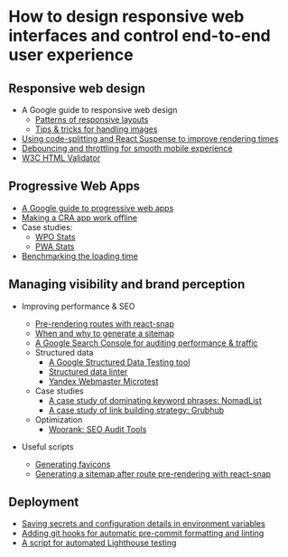 # How to design responsive web interfaces and control end-to-end user experience

## Responsive web design

- A Google guide to responsive web design
  - [Patterns of responsive layouts](https://developers.google.com/web/fundamentals/design-and-ux/responsive/patterns)
  - [Tips & tricks for handling images](https://developers.google.com/web/fundamentals/design-and-ux/responsive/images)
- [Using code-splitting and React Suspense to improve rendering times](https://reactjs.org/docs/code-splitting.html)
- [Debouncing and throttling for smooth mobile experience](https://css-tricks.com/debouncing-throttling-explained-examples/)
- [W3C HTML Validator](https://validator.w3.org/nu/)

## Progressive Web Apps

- [A Google guide to progressive web apps](https://web.dev/progressive-web-apps/)
- [Making a CRA app work offline](https://create-react-app.dev/docs/making-a-progressive-web-app/)
- Case studies:
  - [WPO Stats](https://wpostats.com/)
  - [PWA Stats](https://www.pwastats.com/)
- [Benchmarking the loading time](https://www.thinkwithgoogle.com/intl/en-gb/feature/testmysite/)

## Managing visibility and brand perception

- Improving performance & SEO

  - [Pre-rendering routes with react-snap](https://web.dev/prerender-with-react-snap/)
  - [When and why to generate a sitemap](https://support.google.com/webmasters/answer/156184?hl=en)
  - [A Google Search Console for auditing performance & traffic](https://search.google.com/search-console/about)
  - Structured data
    - [A Google Structured Data Testing tool](https://search.google.com/structured-data/testing-tool)
    - [Structured data linter](http://linter.structured-data.org/)
    - [Yandex Webmaster Microtest](https://webmaster.yandex.com/tools/microtest/)
  - Case studies
    - [A case study of dominating keyword phrases: NomadList](https://marketingexamples.com/seo/dominate-long-tail-keywords)
    - [A case study of link building strategy: Grubhub](https://marketingexamples.com/seo/grubhub-link-building)
  - Optimization
    - [Woorank: SEO Audit Tools](https://www.woorank.com/)

- Useful scripts
  - [Generating favicons](../demos/3/react-app-with-sw/scripts/favicons.js)
  - [Generating a sitemap after route pre-rendering with react-snap](../demos/3/react-app-with-sw/scripts/sitemap.js)

## Deployment

- [Saving secrets and configuration details in environment variables](https://create-react-app.dev/docs/adding-custom-environment-variables/)
- [Adding git hooks for automatic pre-commit formatting and linting](https://justinnoel.dev/2019/07/13/configuring-precommit-hooks-for-eslint-and-prettier/)
- [A script for automated Lighthouse testing](https://github.com/fabe/gatsby-universal/blob/master/scripts/lighthouse.test.js)
